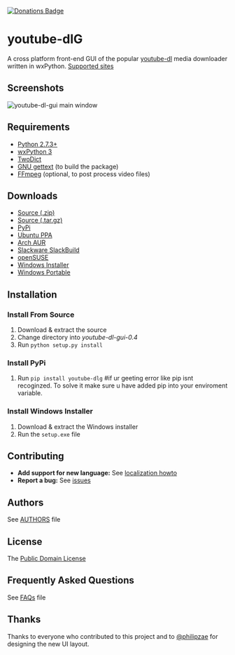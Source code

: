 [![Donations Badge](https://yourdonation.rocks/images/badge.svg)](https://mrs0m30n3.github.io/youtube-dl-gui/donate.html)

# youtube-dlG
A cross platform front-end GUI of the popular [youtube-dl](https://rg3.github.io/youtube-dl/) media downloader written in wxPython. [Supported sites](https://rg3.github.io/youtube-dl/supportedsites.html)

## Screenshots
![youtube-dl-gui main window](https://raw.githubusercontent.com/MrS0m30n3/youtube-dl-gui/gh-pages/images/ydlg_ui.gif)

## Requirements
* [Python 2.7.3+](https://www.python.org/downloads)
* [wxPython 3](https://wxpython.org/download.php)
* [TwoDict](https://pypi.python.org/pypi/twodict)
* [GNU gettext](https://www.gnu.org/software/gettext/) (to build the package)
* [FFmpeg](https://ffmpeg.org/download.html) (optional, to post process video files)

## Downloads
* [Source (.zip)](https://github.com/MrS0m30n3/youtube-dl-gui/archive/0.4.zip)
* [Source (.tar.gz)](https://github.com/MrS0m30n3/youtube-dl-gui/archive/0.4.tar.gz)
* [PyPi](https://pypi.python.org/pypi/youtube-dlg/0.4)
* [Ubuntu PPA](http://ppa.launchpad.net/nilarimogard/webupd8/ubuntu/pool/main/y/youtube-dlg/)
* [Arch AUR](https://aur.archlinux.org/packages/youtube-dl-gui-git/)
* [Slackware SlackBuild](https://slackbuilds.org/repository/14.2/network/youtube-dl-gui/)
* [openSUSE](https://software.opensuse.org/package/youtube-dl-gui)
* [Windows Installer](https://github.com/MrS0m30n3/youtube-dl-gui/releases/download/0.4/youtube-dl-gui-0.4-win-setup.zip)
* [Windows Portable](https://github.com/MrS0m30n3/youtube-dl-gui/releases/download/0.4/youtube-dl-gui-0.4-win-portable.zip)

## Installation

### Install From Source
1. Download & extract the source
2. Change directory into *youtube-dl-gui-0.4*
3. Run `python setup.py install`

### Install PyPi
1. Run `pip install youtube-dlg`
#if ur geeting error like pip isnt recoginzed. To solve it make sure u have added pip into your enviroment variable.

### Install Windows Installer
1. Download & extract the Windows installer
2. Run the `setup.exe` file

## Contributing
* **Add support for new language:** See [localization howto](docs/localization_howto.md)
* **Report a bug:** See [issues](https://github.com/MrS0m30n3/youtube-dl-gui/issues)

## Authors
See [AUTHORS](AUTHORS) file

## License
The [Public Domain License](LICENSE)

## Frequently Asked Questions
See [FAQs](docs/faqs.md) file

## Thanks
Thanks to everyone who contributed to this project and to [@philipzae](https://github.com/philipzae) for designing the new UI layout.
